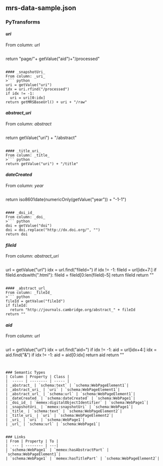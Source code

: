 ## mrs-data-sample.json

### PyTransforms
#### _uri_
From column: _url_
>``` python
return "page/"+ getValue("aid")+"/processed"
```

#### _snapshotUri_
From column: _uri_
>``` python
uri = getValue("uri")
idx = uri.rfind("/processed")
if idx != -1:
  uri = uri[0:idx]
return getMRSBaseUrl() + uri + "/raw"
```

#### _abstract_uri_
From column: _abstract_
>``` python
return getValue("uri") + "/abstract"
```

#### _title_uri_
From column: _title_
>``` python
return getValue("uri") + "/title"
```

#### _dateCreated_
From column: _year_
>``` python
return iso8601date(numericOnly(getValue("year")) + "-1-1")
```

#### _doi_id_
From column: _doi_
>``` python
doi = getValue("doi")
doi = doi.replace("http://dx.doi.org/", "")
return doi
```

#### _fileId_
From column: _abstract_uri_
>``` python
url = getValue("url")
idx = url.find("fileId=")
if idx != -1:
   fileId = url[idx+7:]
   if fileId.endswith(".html"):
      fileId = fileId[0:len(fileId)-5]
   return fileId
return ""
```

#### _abstract_url_
From column: _fileId_
>``` python
fileId = getValue("fileId")
if fileId:
  return "http://journals.cambridge.org/abstract_" + fileId
return ""
```

#### _aid_
From column: _url_
>``` python
url = getValue("url")
idx = url.find("aid=")
if idx != -1:
   aid = url[idx+4:]
   idx = aid.find("&")
   if idx != -1:
      aid = aid[0:idx]
   return aid
return ""
```


### Semantic Types
| Column | Property | Class |
|  ----- | -------- | ----- |
| _abstract_ | `schema:text` | `schema:WebPageElement1`|
| _abstract_uri_ | `uri` | `schema:WebPageElement1`|
| _abstract_url_ | `schema:url` | `schema:WebPageElement1`|
| _dateCreated_ | `schema:dateCreated` | `schema:WebPage1`|
| _doi_id_ | `memex:digitalObjectIdentifier` | `schema:WebPage1`|
| _snapshotUri_ | `memex:snapshotUri` | `schema:WebPage1`|
| _title_ | `schema:text` | `schema:WebPageElement2`|
| _title_uri_ | `uri` | `schema:WebPageElement2`|
| _uri_ | `uri` | `schema:WebPage1`|
| _url_ | `schema:url` | `schema:WebPage1`|


### Links
| From | Property | To |
|  --- | -------- | ---|
| `schema:WebPage1` | `memex:hasAbstractPart` | `schema:WebPageElement1`|
| `schema:WebPage1` | `memex:hasTitlePart` | `schema:WebPageElement2`|
